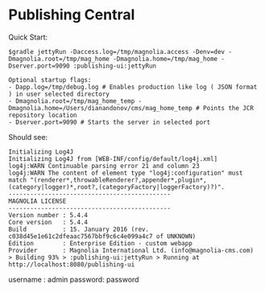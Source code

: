 # Publishing Central

Quick Start:

    $gradle jettyRun -Daccess.log=/tmp/magnolia.access -Denv=dev -Dmagnolia.root=/tmp/mag_home -Dmagnolia.home=/tmp/mag_home -Dserver.port=9090 :publishing-ui:jettyRun

    Optional startup flags:
    - Dapp.log=/tmp/debug.log # Enables production like log ( JSON format ) in user selected directory
    - Dmagnolia.root=/tmp/mag_home_temp -Dmagnolia.home=/Users/dianandonov/cms/mag_home_temp # Points the JCR repository location
    - Dserver.port=9090 # Starts the server in selected port

Should see:

    Initializing Log4J
    Initializing Log4J from [WEB-INF/config/default/log4j.xml]
    log4j:WARN Continuable parsing error 21 and column 23
    log4j:WARN The content of element type "log4j:configuration" must match "(renderer*,throwableRenderer?,appender*,plugin*,(category|logger)*,root?,(categoryFactory|loggerFactory)?)".
    ---------------------------------------------
    MAGNOLIA LICENSE
    ---------------------------------------------
    Version number : 5.4.4
    Core version   : 5.4.4
    Build          : 15. January 2016 (rev. c038d45e1e61c2dfeaac7567bbf9c6c4e099a4c7 of UNKNOWN)
    Edition        : Enterprise Edition - custom webapp
    Provider       : Magnolia International Ltd. (info@magnolia-cms.com)
    > Building 93% > :publishing-ui:jettyRun > Running at http://localhost:8080/publishing-ui

username : admin
password: password
